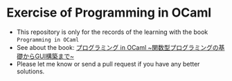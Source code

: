 # Exercise of Programming in OCaml
* This repository is only for the records of the learning with the book `Programming in OCaml`
* See about the book: [プログラミング in OCaml ~関数型プログラミングの基礎からGUI構築まで~](http://www.amazon.co.jp/gp/product/4774132640/ref=as_li_qf_sp_asin_tl?ie=UTF8&camp=247&creative=1211&creativeASIN=4774132640&linkCode=as2&tag=gunjinikkisol-22)
* Please let me know or send a pull request if you have any better solutions.
